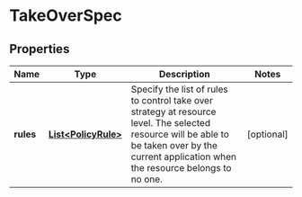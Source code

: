 

# TakeOverSpec


## Properties

| Name | Type | Description | Notes |
|------------ | ------------- | ------------- | -------------|
|**rules** | [**List&lt;PolicyRule&gt;**](PolicyRule.md) | Specify the list of rules to control take over strategy at resource level. The selected resource will be able to be taken over by the current application when the resource belongs to no one. |  [optional] |



